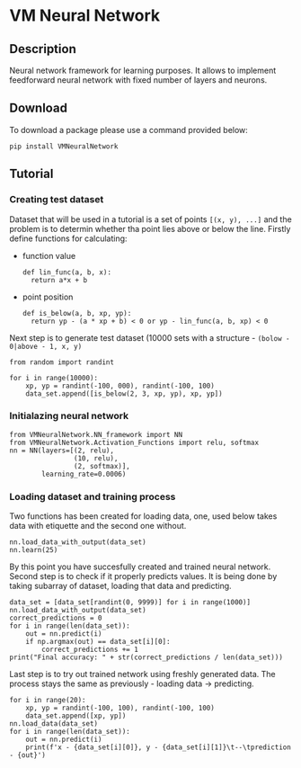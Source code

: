 # VM Neural Network
## Description
Neural network framework for learning purposes. It allows to implement feedforward neural network with fixed number of layers and neurons. 
## Download
To download a package please use a command provided below:
```
pip install VMNeuralNetwork
```
## Tutorial
### Creating test dataset
Dataset that will be used in a tutorial is a set of points `[(x, y), ...]` and the problem is to determin whether tha point lies above or below the line.
Firstly define functions for calculating:
  - function value
    ```
    def lin_func(a, b, x):
      return a*x + b
    ```
  - point position
    ```
    def is_below(a, b, xp, yp):
      return yp - (a * xp + b) < 0 or yp - lin_func(a, b, xp) < 0
    ```
Next step is to generate test dataset (10000 sets with a structure - `(bolow - 0|above - 1, x, y)`
```
from random import randint

for i in range(10000):
    xp, yp = randint(-100, 000), randint(-100, 100)
    data_set.append([is_below(2, 3, xp, yp), xp, yp])
```
### Initialazing neural network
```
from VMNeuralNetwork.NN_framework import NN
from VMNeuralNetwork.Activation_Functions import relu, softmax
nn = NN(layers=[(2, relu),
                (10, relu),
                (2, softmax)],
        learning_rate=0.0006)
```
### Loading dataset and training process
Two functions has been created for loading data, one, used below takes data with etiquette and the second one without.
```
nn.load_data_with_output(data_set)
nn.learn(25)
```
By this point you have succesfully created and trained neural network. Second step is to check if it properly predicts values. It is being done by taking subarray of dataset, loading that data and predicting.
```
data_set = [data_set[randint(0, 9999)] for i in range(1000)]
nn.load_data_with_output(data_set)
correct_predictions = 0
for i in range(len(data_set)):
    out = nn.predict(i)
    if np.argmax(out) == data_set[i][0]:
        correct_predictions += 1
print("Final accuracy: " + str(correct_predictions / len(data_set)))
```
Last step is to try out trained network using freshly generated data. The process stays the same as previously - loading data -> predicting.
```
for i in range(20):
    xp, yp = randint(-100, 100), randint(-100, 100)
    data_set.append([xp, yp])
nn.load_data(data_set)
for i in range(len(data_set)):
    out = nn.predict(i)
    print(f'x - {data_set[i][0]}, y - {data_set[i][1]}\t--\tprediction - {out}')
```